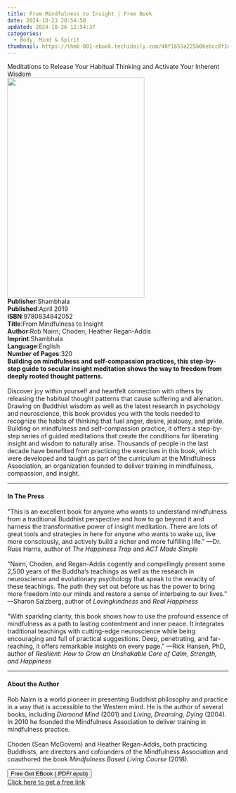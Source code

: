 ```yaml
---
title: From Mindfulness to Insight | Free Book
date: 2024-10-23 20:54:50
updated: 2024-10-26 12:54:37
categories:
  - Body, Mind & Spirit
thumbnail: https://thmb-001-ebook.techidaily.com/40f1655a225b06ebcc8f1d4d9b742df83545de02ef486de18a85042b08528884.jpg
---
```

<main id="book-container">
  <div class="flex flex-col">
    <div class="book-brief flex-1 py-6 px-4 sm:p-6 md:py-10 md:px-8">
      <!-- brief-->
      <div class="book-brief-main">
        Meditations to Release Your Habitual Thinking and Activate Your Inherent
        Wisdom
      </div>
    </div>
    <div
      class="book-meta-info flex-1 grid gap-4 col-start-1 col-end-3 row-start-1 sm:mb-6 sm:grid-cols-4 lg:gap-6 lg:col-start-2 lg:row-end-6 lg:row-span-6 lg:mb-0"
    >
      <div
        class="book-meta-info-left place-content-center mt-4 p-4 text-sm leading-6 col-start-2 col-span-2 dark:text-slate-400"
      >
        <img
          class="w-full h-500 object-cover rounded-lg sm:h-255 sm:col-span-2 lg:col-span-full"
          src="https://img-001-ebook.techidaily.com/5cecae829e2086ae8473a893fa34e6d6746b4947962b7e1cff876fd4e9bbe4b7.jpg"
          alt=""
          width="312"
          height="500"
        />
      </div>
      <div
        class="book-meta-info-right mt-2 col-start-1 row-start-2 col-span-3 self-center"
      >
        <!-- meta data  -->
        <div class="flex flex-col px-4 md:px-8">
          <div class="flex-1">
            <strong>Publisher</strong>:<span class="px-2">Shambhala</span>
          </div>
          <div class="flex-1">
            <strong>Published</strong>:<span class="px-2">April 2019</span>
          </div>
          <div class="flex-1">
            <strong>ISBN</strong>:<span class="px-2">9780834842052</span>
          </div>
          <div class="flex-1">
            <strong>Title</strong>:<span class="px-2"
              >From Mindfulness to Insight</span
            >
          </div>
          <div class="flex-1">
            <strong>Author</strong>:<span class="px-2"
              >Rob Nairn; Choden; Heather Regan-Addis</span
            >
          </div>
          <div class="flex-1">
            <strong>Imprint</strong>:<span class="px-2">Shambhala</span>
          </div>
          <div class="flex-1">
            <strong>Language</strong>:<span class="px-2">English</span>
          </div>
          <div class="flex-1">
            <strong>Number of Pages</strong>:<span class="px-2">320</span>
          </div>
        </div>
      </div>
    </div>
    <div class="book-description flex-1 py-6 px-4 sm:p-6 md:py-10 md:px-8">
      <div class="book-description-main">
        <div accordion-content="" id="description">
          <b
            >Building on mindfulness and self-compassion practices, this
            step-by-step guide to secular insight meditation shows the way to
            freedom from deeply rooted thought patterns.</b
          ><br /><br />Discover joy within yourself and heartfelt connection
          with others by releasing the habitual thought patterns that cause
          suffering and alienation. Drawing on Buddhist wisdom as well as the
          latest research in psychology and neuroscience, this book provides you
          with the tools needed to recognize the habits of thinking that fuel
          anger, desire, jealousy, and pride. Building on mindfulness and
          self-compassion practice, it offers a step-by-step series of guided
          meditations that create the conditions for liberating insight and
          wisdom to naturally arise. Thousands of people in the last decade have
          benefited from practicing the exercises in this book, which were
          developed and taught as part of the curriculum at the Mindfulness
          Association, an organization founded to deliver training in
          mindfulness, compassion, and insight.
        </div>
      </div>
    </div>
    <div class="book-excerpts flex-1 py-6 px-4 sm:p-6 md:py-10 md:px-8">
      <!-- excerpts-->
      <div class="book-excerpts-main">
        <hr />
        <h4 class="placeholder placeholder-heading">
          <span>In The Press</span>
        </h4>
        <p>
          "This is an excellent book for anyone who wants to understand
          mindfulness from a traditional Buddhist perspective and how to go
          beyond it and harness the transformative power of insight meditation.
          There are lots of great tools and strategies in here for anyone who
          wants to wake up, live more consciously, and actively build a richer
          and more fulfilling life." —Dr. Russ Harris, author of&nbsp;<i
            >The Happiness Trap</i
          >&nbsp;and&nbsp;<i>ACT Made Simple<br /></i><br />"Nairn, Choden, and
          Regan-Addis cogently and compellingly present some 2,500 years of the
          Buddha’s teachings as well as the research in neuroscience and
          evolutionary psychology that speak to the veracity of these teachings.
          The path they set out before us has the power to bring more freedom
          into our minds and restore a sense of interbeing to our lives."
          —Sharon Salzberg, author
          of&nbsp;<i>Lovingkindness</i>&nbsp;and&nbsp;<i>Real Happiness<br /></i
          ><br />"With sparkling clarity, this book shows how to use the
          profound essence of mindfulness as a path to lasting contentment and
          inner peace. It integrates traditional teachings with cutting-edge
          neuroscience while being encouraging and full of practical
          suggestions. Deep, penetrating, and far-reaching, it offers remarkable
          insights on every page." —Rick Hansen, PhD, author of&nbsp;<i
            >Resilient: How to Grow an Unshakable Core of Calm, Strength, and
            Happiness</i
          >
        </p>
      </div>
    </div>
    <div class="book-about-author flex-1 py-6 px-4 sm:p-6 md:py-10 md:px-8">
      <!-- about author-->
      <div class="book-main-author-main">
        <hr />
        <h4 class="placeholder placeholder-heading">
          <span>About the Author</span>
        </h4>
        <p>
          Rob Nairn is a world pioneer in presenting Buddhist philosophy and
          practice in a way that is accessible to the Western mind. He is the
          author of several books, including <i>Diamond Mind </i>(2001) and
          <i>Living, Dreaming, Dying </i>(2004). In 2010 he founded the
          Mindfulness Association to deliver training in mindfulness practice.
          <br /><br />Choden (Sean McGovern) and Heather Regan-Addis, both
          practicing Buddhists, are directors and cofounders of the Mindfulness
          Association and coauthored the book
          <i>Mindfulness Based Living Course</i> (2018).
        </p>
      </div>
    </div>
    <div class="book-free-get flex-1 py-6 px-4 sm:p-6 md:py-10 md:px-8">
      <button
        id="btn-free-get"
        class="bg-blue-500 hover:bg-blue-700 text-white font-bold py-2 px-4 rounded"
      >
        Free Get EBook (.PDF/.epub)
      </button>
      <div id="countdown-display" class="px-2 text-lg mt-2"></div>
      <a
        id="free-link"
        class="hidden bg-blue-500 hover:bg-blue-700 text-white font-bold py-2 px-4 rounded"
        href="https://www.ebooks.com/en-us/book/138623090/from-mindfulness-to-insight/rob-nairn/"
        target="_blank"
        >Click here to get a free link</a
      >
    </div>
    <script>
      let countdownTime = 0;
      let countdownInterval = null;
      document
        .getElementById('btn-free-get')
        .addEventListener('click', startCountdown);
      function startCountdown() {
        countdownTime = new Date().getTime() + 60000 * 3;
        countdownInterval = setInterval(updateCountdown, 1000);
        document.getElementById('btn-free-get').disabled = true;
        document
          .getElementById('btn-free-get')
          .classList.add('bg-gray-500', 'cursor-not-allowed');
      }
      function updateCountdown() {
        let currentTime = new Date().getTime();
        let timeLeft = countdownTime - currentTime;
        let secondsLeft = Math.floor(timeLeft / 1000);
        document.getElementById('countdown-display').innerHTML =
          `Remaining time: ${secondsLeft} seconds.`;
        if (secondsLeft <= 0) {
          clearInterval(countdownInterval);
          document.getElementById('btn-free-get').classList.add('hidden');
          document.getElementById('free-link').classList.remove('hidden');
          document.getElementById('countdown-display').innerHTML = '';
        }
      }
    </script>
  </div>
</main>
